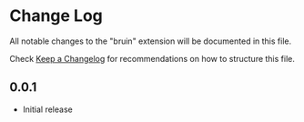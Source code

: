 # Change Log

All notable changes to the "bruin" extension will be documented in this file.

Check [Keep a Changelog](http://keepachangelog.com/) for recommendations on how to structure this file.

## 0.0.1

- Initial release